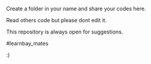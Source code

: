 Create a folder in your name and share your codes here.

Read others code but please dont edit it.

This repository is always open for suggestions.

#learnbay_mates

:)
